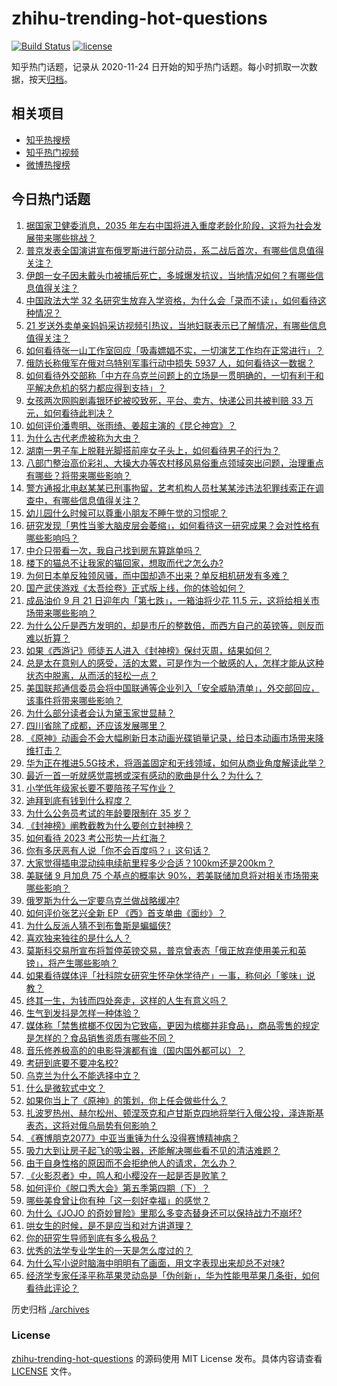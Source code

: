 # zhihu-trending-hot-questions

[![Build Status](https://github.com/justjavac/zhihu-trending-hot-questions/workflows/ci/badge.svg?branch=master)](https://github.com/justjavac/zhihu-trending-hot-questions/actions)
[![license](https://img.shields.io/github/license/justjavac/zhihu-trending-hot-questions)](https://github.com/justjavac/zhihu-trending-hot-questions/blob/master/LICENSE)

知乎热门话题，记录从 2020-11-24 日开始的知乎热门话题。每小时抓取一次数据，按天[归档](./archives)。

## 相关项目

- [知乎热搜榜](https://github.com/justjavac/zhihu-trending-top-search)
- [知乎热门视频](https://github.com/justjavac/zhihu-trending-hot-video)
- [微博热搜榜](https://github.com/justjavac/weibo-trending-hot-search)

## 今日热门话题

<!-- BEGIN -->
<!-- 最后更新时间 Thu Sep 22 2022 03:24:19 GMT+0800 (China Standard Time) -->

1. [据国家卫健委消息，2035 年左右中国将进入重度老龄化阶段，这将为社会发展带来哪些挑战？](https://www.zhihu.com/question/554508197)
1. [普京发表全国演讲宣布俄罗斯进行部分动员，系二战后首次，有哪些信息值得关注？](https://www.zhihu.com/question/554695212)
1. [伊朗一女子因未戴头巾被捕后死亡，多城爆发抗议，当地情况如何？有哪些信息值得关注？](https://www.zhihu.com/question/554673819)
1. [中国政法大学 32 名研究生放弃入学资格，为什么会「录而不读」，如何看待这种情况？](https://www.zhihu.com/question/554651095)
1. [21 岁送外卖单亲妈妈采访视频引热议，当地妇联表示已了解情况，有哪些信息值得关注？](https://www.zhihu.com/question/554638184)
1. [如何看待张一山工作室回应「吸毒嫖娼不实，一切演艺工作均在正常进行」？](https://www.zhihu.com/question/554783421)
1. [俄防长称俄军在俄对乌特别军事行动中损失 5937 人，如何看待这一数据？](https://www.zhihu.com/question/554714202)
1. [如何看待外交部称「中方在乌克兰问题上的立场是一贯明确的，一切有利于和平解决危机的努力都应得到支持」？](https://www.zhihu.com/question/554736512)
1. [女孩两次网购剧毒银环蛇被咬致死，平台、卖方、快递公司共被判赔 33 万元，如何看待此判决？](https://www.zhihu.com/question/554728812)
1. [如何评价潘粤明、张雨绮、姜超主演的《昆仑神宫》？](https://www.zhihu.com/question/554591637)
1. [为什么古代老虎被称为大虫？](https://www.zhihu.com/question/29161985)
1. [湖南一男子车上脱鞋光脚搭前座女子头上，如何看待男子的行为？](https://www.zhihu.com/question/554278311)
1. [八部门整治高价彩礼、大操大办等农村移风易俗重点领域突出问题，治理重点有哪些？将带来哪些影响？](https://www.zhihu.com/question/554722367)
1. [警方通报北电赵某某已刑事拘留，艺考机构人员杜某某涉违法犯罪线索正在调查中，有哪些信息值得关注？](https://www.zhihu.com/question/554791098)
1. [幼儿园什么时候可以尊重小朋友不睡午觉的习惯呢？](https://www.zhihu.com/question/546519744)
1. [研究发现「男性当爹大脑皮层会萎缩」，如何看待这一研究成果？会对性格有哪些影响吗？](https://www.zhihu.com/question/554735414)
1. [中介只带看一次，我自己找到房东算跳单吗？](https://www.zhihu.com/question/518333233)
1. [楼下的猫总不让我家的猫回家，想取而代之怎么办?](https://www.zhihu.com/question/551973656)
1. [为何日本单反独领风骚，而中国却造不出来？单反相机研发有多难？](https://www.zhihu.com/question/541007912)
1. [国产武侠游戏《太吾绘卷》正式版上线，你的体验如何？](https://www.zhihu.com/question/554801351)
1. [成品油价 9 月 21 日迎年内「第七跌」，一箱油将少花 11.5 元，这将给相关市场带来哪些影响？](https://www.zhihu.com/question/554437875)
1. [为什么公斤是西方发明的，却是市斤的整数倍，而西方自己的英镑等，则反而难以折算？](https://www.zhihu.com/question/548407138)
1. [如果《西游记》师徒五人进入《封神榜》保纣灭周，结果如何？](https://www.zhihu.com/question/554275178)
1. [总是太在意别人的感受，活的太累，可是作为一个敏感的人，怎样才能从这种状态中脱离，从而活的轻松一点？](https://www.zhihu.com/question/26911914)
1. [美国联邦通信委员会将中国联通等企业列入「安全威胁清单」，外交部回应，该事件将带来哪些影响？](https://www.zhihu.com/question/554614998)
1. [为什么部分读者会认为黛玉家世显赫？](https://www.zhihu.com/question/553532883)
1. [四川省除了成都，还应该发展哪里？](https://www.zhihu.com/question/321086831)
1. [《原神》动画会不会大幅刷新日本动画光碟销量记录，给日本动画市场带来降维打击？](https://www.zhihu.com/question/554449185)
1. [华为正在推进5.5G技术，将涵盖固定和无线领域，如何从商业角度解读此举？](https://www.zhihu.com/question/554360471)
1. [最近一首一听就感觉震撼或深有感动的歌曲是什么？为什么？](https://www.zhihu.com/question/553104208)
1. [小学低年级家长要不要陪孩子写作业？](https://www.zhihu.com/question/322206816)
1. [迪拜到底有钱到什么程度？](https://www.zhihu.com/question/318202924)
1. [为什么公务员考试的年龄要限制在 35 岁？](https://www.zhihu.com/question/552627086)
1. [《封神榜》阐教截教为什么要创立封神榜？](https://www.zhihu.com/question/27044496)
1. [如何看待 2023 考公形势一片红海？](https://www.zhihu.com/question/553507435)
1. [你有多厌恶有人说「你不会百度吗？」这句话？](https://www.zhihu.com/question/402667323)
1. [大家觉得插电混动纯电续航里程多少合适？100km还是200km？](https://www.zhihu.com/question/420731220)
1. [美联储 9 月加息 75 个基点的概率达 90%，若美联储加息将对相关市场带来哪些影响？](https://www.zhihu.com/question/553080925)
1. [俄罗斯为什么一定要乌克兰做战略缓冲?](https://www.zhihu.com/question/519675529)
1. [如何评价张艺兴全新 EP 《西》首支单曲《面纱》？](https://www.zhihu.com/question/554665753)
1. [为什么反派人猜不到布鲁斯是蝙蝠侠?](https://www.zhihu.com/question/487379520)
1. [喜欢独来独往的是什么人？](https://www.zhihu.com/question/364971896)
1. [莫斯科交易所宣布将暂停英镑交易，普京曾表态「俄正放弃使用美元和英镑」，将产生哪些影响？](https://www.zhihu.com/question/554611947)
1. [如果看待媒体评「社科院女研究生怀孕休学待产」一事，称何必「爹味」说教？](https://www.zhihu.com/question/554582651)
1. [终其一生，为钱而四处奔走，这样的人生有意义吗？](https://www.zhihu.com/question/554304778)
1. [生气到发抖是怎样一种体验？](https://www.zhihu.com/question/36745146)
1. [媒体称「禁售槟榔不仅因为它致癌，更因为槟榔并非食品」，商品零售的规定是怎样的？食品销售资质有哪些不同？](https://www.zhihu.com/question/554759166)
1. [音乐修养极高的的电影导演都有谁（国内国外都可以）？](https://www.zhihu.com/question/553773310)
1. [考研到底要不要冲名校?](https://www.zhihu.com/question/548305946)
1. [乌克兰为什么不能选择中立？](https://www.zhihu.com/question/553891657)
1. [什么是微软式中文？](https://www.zhihu.com/question/39569160)
1. [如果你当上了《原神》的策划，你上任会做些什么？](https://www.zhihu.com/question/552600800)
1. [扎波罗热州、赫尔松州、顿涅茨克和卢甘斯克四地将举行入俄公投，泽连斯基表态，这将对俄乌局势有何影响？](https://www.zhihu.com/question/554613970)
1. [《赛博朋克2077》中亚当重锤为什么没得赛博精神病？](https://www.zhihu.com/question/437130110)
1. [吸力大到让房子起飞的吸尘器，还能解决哪些看不见的清洁难题？](https://www.zhihu.com/question/553761559)
1. [由于自身性格的原因而不会拒绝他人的请求，怎么办？](https://www.zhihu.com/question/554527418)
1. [《火影忍者》中，鸣人和小樱没在一起是否是败笔？](https://www.zhihu.com/question/63696174)
1. [如何评价《脱口秀大会》第五季第四期（下）？](https://www.zhihu.com/question/554577517)
1. [哪些美食曾让你有种「这一刻好幸福」的感觉？](https://www.zhihu.com/question/554093429)
1. [为什么《JOJO 的奇妙冒险》里那么多变态替身还可以保持战力不崩坏?](https://www.zhihu.com/question/458639619)
1. [哄女生的时候，是不是应当和对方讲道理？](https://www.zhihu.com/question/554507008)
1. [你的研究生导师到底有多么极品？](https://www.zhihu.com/question/26750093)
1. [优秀的法学专业学生的一天是怎么度过的？](https://www.zhihu.com/question/319218635)
1. [为什么写小说时脑海中明明有了画面，用文字表现出来却总不对味?](https://www.zhihu.com/question/539705518)
1. [经济学专家任泽平称苹果灵动岛是「伪创新」，华为性能甩苹果几条街，如何看待此评论？](https://www.zhihu.com/question/554470720)

<!-- END -->

历史归档 [./archives](./archives)

### License

[zhihu-trending-hot-questions](https://github.com/justjavac/zhihu-trending-hot-questions)
的源码使用 MIT License 发布。具体内容请查看 [LICENSE](./LICENSE) 文件。
